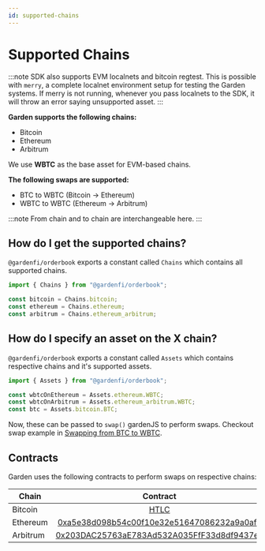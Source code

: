 ```yaml
---
id: supported-chains
---
```


# Supported Chains

:::note
SDK also supports EVM localnets and bitcoin regtest. This is possible with `merry`, a complete localnet environment setup for testing the Garden systems. If merry is not running, whenever you pass localnets to the SDK, it will throw an error saying unsupported asset.
:::

**Garden supports the following chains:**

-   Bitcoin
-   Ethereum
-   Arbitrum

We use **WBTC** as the base asset for EVM-based chains.

**The following swaps are supported:**

-   BTC to WBTC (Bitcoin -> Ethereum)
-   WBTC to WBTC (Ethereum -> Arbitrum)

:::note
From chain and to chain are interchangeable here.
:::

## How do I get the supported chains?

`@gardenfi/orderbook` exports a constant called `Chains` which contains all supported chains.

```ts
import { Chains } from "@gardenfi/orderbook";

const bitcoin = Chains.bitcoin;
const ethereum = Chains.ethereum;
const arbitrum = Chains.ethereum_arbitrum;
```

## How do I specify an asset on the X chain?

`@gardenfi/orderbook` exports a constant called `Assets` which contains respective chains and it's supported assets.

```ts
import { Assets } from "@gardenfi/orderbook";

const wbtcOnEthereum = Assets.ethereum.WBTC;
const wbtcOnArbitrum = Assets.ethereum_arbitrum.WBTC;
const btc = Assets.bitcoin.BTC;
```

Now, these can be passed to `swap()` gardenJS to perform swaps. Checkout swap example in [Swapping from BTC to WBTC](./sdk-guides/SwappingBtcWbtc.md).

## Contracts

Garden uses the following contracts to perform swaps on respective chains:

| Chain    |                                                       Contract                                                        |
| -------- | :-------------------------------------------------------------------------------------------------------------------: |
| Bitcoin  |                     [HTLC](https://github.com/catalogfi/swapper/blob/main/bitcoin/AtomicSwap.ts)                      |
| Ethereum | [0xa5e38d098b54c00f10e32e51647086232a9a0afd](https://etherscan.io/address/0xa5e38d098b54c00f10e32e51647086232a9a0afd) |
| Arbitrum | [0x203DAC25763aE783Ad532A035FfF33d8df9437eE](https://arbiscan.io/address/0x203DAC25763aE783Ad532A035FfF33d8df9437eE)  |
